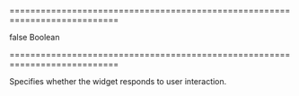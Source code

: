 ===========================================================================
<!--default-->false<!--/default-->
<!--type-->Boolean<!--/type-->
===========================================================================

<!--shortDescription-->
Specifies whether the widget responds to user interaction.
<!--/shortDescription-->

<!--fullDescription-->

<!--/fullDescription-->